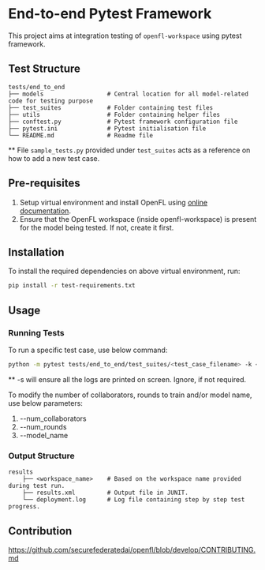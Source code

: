 # End-to-end Pytest Framework

This project aims at integration testing of ```openfl-workspace``` using pytest framework.

## Test Structure

```
tests/end_to_end
├── models                  # Central location for all model-related code for testing purpose
├── test_suites             # Folder containing test files
├── utils                   # Folder containing helper files
├── conftest.py             # Pytest framework configuration file
├── pytest.ini              # Pytest initialisation file
└── README.md               # Readme file
```

** File `sample_tests.py` provided under `test_suites` acts as a reference on how to add a new test case.

## Pre-requisites

1. Setup virtual environment and install OpenFL using [online documentation](https://openfl.readthedocs.io/en/latest/get_started/installation.html).
2. Ensure that the OpenFL workspace (inside openfl-workspace) is present for the model being tested. If not, create it first.

## Installation

To install the required dependencies on above virtual environment, run:

```sh
pip install -r test-requirements.txt
```

## Usage

### Running Tests

To run a specific test case, use below command:

```sh
python -m pytest tests/end_to_end/test_suites/<test_case_filename> -k <marker> -s
```

** -s will ensure all the logs are printed on screen. Ignore, if not required.

To modify the number of collaborators, rounds to train and/or model name, use below parameters:
1. --num_collaborators
2. --num_rounds
3. --model_name

### Output Structure

```
results
    ├── <workspace_name>    # Based on the workspace name provided during test run.
    ├── results.xml         # Output file in JUNIT.
    └── deployment.log      # Log file containing step by step test progress.
```

## Contribution

https://github.com/securefederatedai/openfl/blob/develop/CONTRIBUTING.md
